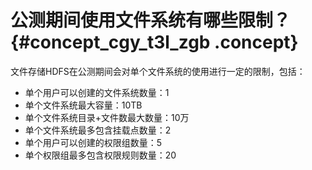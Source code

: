 # 公测期间使用文件系统有哪些限制？ {#concept_cgy_t3l_zgb .concept}

文件存储HDFS在公测期间会对单个文件系统的使用进行一定的限制，包括：

-   单个用户可以创建的文件系统数量：1
-   单个文件系统最大容量：10TB
-   单个文件系统目录+文件数最大数量：10万
-   单个文件系统最多包含挂载点数量：2
-   单个用户可以创建的权限组数量：5
-   单个权限组最多包含权限规则数量：20

